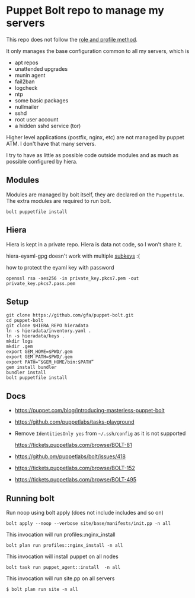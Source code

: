 Puppet Bolt repo to manage my servers
=====================================

This repo does not follow the [role and profile method](https://puppet.com/docs/pe/2018.1/the_roles_and_profiles_method.html).

It only manages the base configuration common to
all my servers, which is

- apt repos
- unattended upgrades
- munin agent
- fail2ban
- logcheck
- ntp
- some basic packages
- nullmailer
- sshd
- root user account
- a hidden sshd service (tor)

Higher level applications (postfix, nginx, etc) are not managed by puppet ATM.
I don't have that many servers.

I try to have as little as possible code outside modules and as much as possible configured by hiera.

Modules
-------

Modules are managed by bolt itself, they are declared on the `Puppetfile`.
The extra modules are required to run bolt.

```shell
bolt puppetfile install
```

Hiera
-----

Hiera is kept in a private repo. Hiera is data not code, so I won't share it.

hiera-eyaml-gpg doesn't work with multiple [subkeys](https://github.com/voxpupuli/hiera-eyaml-gpg/issues/6) :(

how to protect the eyaml key with password

```shell
openssl rsa -aes256 -in private_key.pkcs7.pem -out private_key.pkcs7.pass.pem
```

Setup
-----

```shell
git clone https://github.com/gfa/puppet-bolt.git
cd puppet-bolt
git clone $HIERA_REPO hieradata
ln -s hieradata/inventory.yaml .
ln -s hieradata/keys .
mkdir logs
mkdir .gem
export GEM_HOME=$PWD/.gem
export GEM_PATH=$PWD/.gem
export PATH=“$GEM_HOME/bin:$PATH”
gem install bundler
bundler install
bolt puppetfile install
```


Docs
-----

- https://puppet.com/blog/introducing-masterless-puppet-bolt
- https://github.com/puppetlabs/tasks-playground
- Remove `IdentitiesOnly yes` from `~/.ssh/config` as it is not supported

  https://tickets.puppetlabs.com/browse/BOLT-81
- https://github.om/puppetlabs/bolt/issues/418
- https://tickets.puppetlabs.com/browse/BOLT-152
- https://tickets.puppetlabs.com/browse/BOLT-495


Running bolt
------------

Run noop using bolt apply (does not include includes and so on)

```shell
bolt apply --noop --verbose site/base/manifests/init.pp -n all
```

This invocation will run profiles::nginx_install

```shell
bolt plan run profiles::nginx_install -n all
```
This invocation will install puppet on all nodes

```shell
bolt task run puppet_agent::install  -n all
```

This invocation will run site.pp on all servers

```shell
$ bolt plan run site -n all
```


